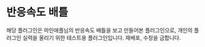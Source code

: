 # 반응속도 배틀

해당 플러그인은 마인애플님의 반응속도 배틀을 보고 만들어본 플러그인으로, 개인의 플러그인 실력을 올리기 위한 테스트용 플러그인입니다.
재배포, 수정을 금합니다.
